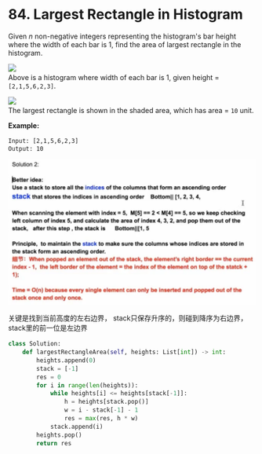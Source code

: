 # 84. Largest Rectangle in Histogram

Given _n_ non-negative integers representing the histogram's bar height where the width of each bar is 1, find the area of largest rectangle in the histogram.

![](https://assets.leetcode.com/uploads/2018/10/12/histogram.png)  
Above is a histogram where width of each bar is 1, given height = `[2,1,5,6,2,3]`.

![](https://assets.leetcode.com/uploads/2018/10/12/histogram_area.png)  
The largest rectangle is shown in the shaded area, which has area = `10` unit.

**Example:**

```text
Input: [2,1,5,6,2,3]
Output: 10
```

![](../.gitbook/assets/image%20%288%29.png)

关键是找到当前高度的左右边界， stack只保存升序的，则碰到降序为右边界，stack里的前一位是左边界

```python
class Solution:
    def largestRectangleArea(self, heights: List[int]) -> int:
        heights.append(0)
        stack = [-1]
        res = 0
        for i in range(len(heights)):
            while heights[i] <= heights[stack[-1]]:
                h = heights[stack.pop()]
                w = i - stack[-1] - 1
                res = max(res, h * w)
            stack.append(i)
        heights.pop()
        return res
```

